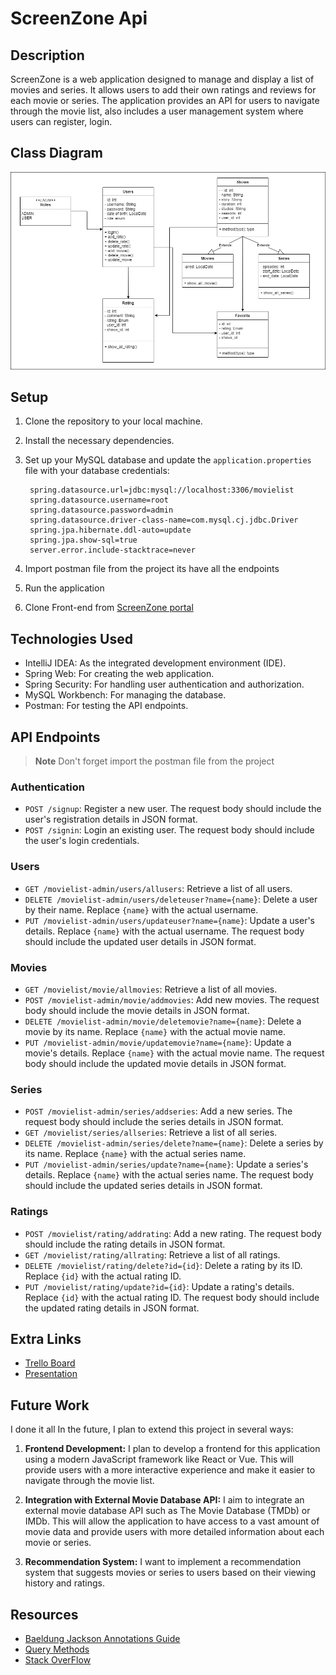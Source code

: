# ScreenZone Api

## Description

ScreenZone is a web application designed to manage and display a list of movies and series. It allows users to add their own ratings and reviews for each movie or series. The application provides an API for users to navigate through the movie list, also includes a user management system where users can register, login.

## Class Diagram
![Class Diagram](classdiagram.png)
## Setup

1. Clone the repository to your local machine.
2. Install the necessary dependencies.  
3. Set up your MySQL database and update the `application.properties` file with your database credentials:
   
   ```
    spring.datasource.url=jdbc:mysql://localhost:3306/movielist
    spring.datasource.username=root
    spring.datasource.password=admin
    spring.datasource.driver-class-name=com.mysql.cj.jdbc.Driver
    spring.jpa.hibernate.ddl-auto=update
    spring.jpa.show-sql=true
    server.error.include-stacktrace=never
   ```
4. Import postman file from the project its have all the endpoints
5. Run the application
6. Clone Front-end from [ScreenZone portal](https://github.com/nawafaotayf/showslist-portal)
   
## Technologies Used
- IntelliJ IDEA: As the integrated development environment (IDE).
- Spring Web: For creating the web application.
- Spring Security: For handling user authentication and authorization.
- MySQL Workbench: For managing the database.
- Postman: For testing the API endpoints.

## API Endpoints
> **Note**
> Don't forget import the postman file from the project
### Authentication

- `POST /signup`: Register a new user. The request body should include the user's registration details in JSON format.
- `POST /signin`: Login an existing user. The request body should include the user's login credentials.
### Users

- `GET /movielist-admin/users/allusers`: Retrieve a list of all users.
- `DELETE /movielist-admin/users/deleteuser?name={name}`: Delete a user by their name. Replace `{name}` with the actual username.
- `PUT /movielist-admin/users/updateuser?name={name}`: Update a user's details. Replace `{name}` with the actual username. The request body should include the updated user details in JSON format.
### Movies

- `GET /movielist/movie/allmovies`: Retrieve a list of all movies.
- `POST /movielist-admin/movie/addmovies`: Add new movies. The request body should include the movie details in JSON format.
- `DELETE /movielist-admin/movie/deletemovie?name={name}`: Delete a movie by its name. Replace `{name}` with the actual movie name.
- `PUT /movielist-admin/movie/updatemovie?name={name}`: Update a movie's details. Replace `{name}` with the actual movie name. The request body should include the updated movie details in JSON format.
### Series

- `POST /movielist-admin/series/addseries`: Add a new series. The request body should include the series details in JSON format.
- `GET /movielist/series/allseries`: Retrieve a list of all series.
- `DELETE /movielist-admin/series/delete?name={name}`: Delete a series by its name. Replace `{name}` with the actual series name.
- `PUT /movielist-admin/series/update?name={name}`: Update a series's details. Replace `{name}` with the actual series name. The request body should include the updated series details in JSON format.
### Ratings

- `POST /movielist/rating/addrating`: Add a new rating. The request body should include the rating details in JSON format.
- `GET /movielist/rating/allrating`: Retrieve a list of all ratings.
- `DELETE /movielist/rating/delete?id={id}`: Delete a rating by its ID. Replace `{id}` with the actual rating ID.
- `PUT /movielist/rating/update?id={id}`: Update a rating's details. Replace `{id}` with the actual rating ID. The request body should include the updated rating details in JSON format.
## Extra Links
- [Trello Board](https://trello.com/b/wi9W277q/movie-list)
- [Presentation](https://docs.google.com/presentation/d/1MAeHkpOcHL-RgdyD2i5E3QJT28XKJNGuchqMLxYpn64/edit?usp=sharing)
## Future Work
I done it all 
In the future, I plan to extend this project in several ways:

1. **Frontend Development:** I plan to develop a frontend for this application using a modern JavaScript framework like React or Vue. This will provide users with a more interactive experience and make it easier to navigate through the movie list.

2. **Integration with External Movie Database API:** I aim to integrate an external movie database API such as The Movie Database (TMDb) or IMDb. This will allow the application to have access to a vast amount of movie data and provide users with more detailed information about each movie or series.

3. **Recommendation System:** I want to implement a recommendation system that suggests movies or series to users based on their viewing history and ratings.
## Resources
- [Baeldung Jackson Annotations Guide](https://www.baeldung.com/jackson-annotations)
- [Query Methods](https://docs.spring.io/spring-data/jpa/docs/current/reference/html/#jpa.query-methods)
- [Stack OverFlow](https://stackoverflow.com/questions/38403740/authenticate-only-selected-rest-end-points-spring-boot)
